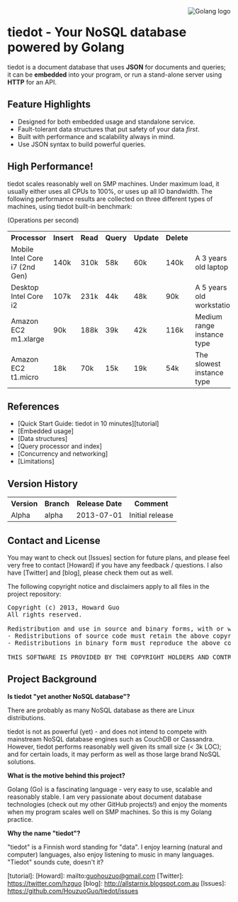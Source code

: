 <img src="http://golang.org/doc/gopher/frontpage.png" alt="Golang logo" align="right"/>

tiedot - Your NoSQL database powered by Golang
=

tiedot is a document database that uses __JSON__ for documents and queries; it can be __embedded__ into your program, or run a stand-alone server using __HTTP__ for an API.

Feature Highlights
-
- Designed for both embedded usage and standalone service.
- Fault-tolerant data structures that put safety of your data *first*.
- Built with performance and scalability always in mind.
- Use JSON syntax to build powerful queries.

High Performance!
-
tiedot scales reasonably well on SMP machines. Under maximum load, it usually either uses all CPUs to 100%, or uses up all IO bandwidth. The following performance results are collected on three different types of machines, using tiedot built-in benchmark:

(Operations per second)
<table>
<tr>
  <th>Processor</th>
  <th>Insert</th>
  <th>Read</th>
  <th>Query</th>
  <th>Update</th>
  <th>Delete</th>
  <th></th>
</tr>
<tr>
  <td>Mobile Intel Core i7 (2nd Gen)</td>
  <td>140k</td>
  <td>310k</td>
  <td>58k</td>
  <td>60k</td>
  <td>140k</td>
  <td>A 3 years old laptop</td>
</tr>
<tr>
  <td>Desktop Intel Core i2</td>
  <td>107k</td>
  <td>231k</td>
  <td>44k</td>
  <td>48k</td>
  <td>90k</td>
  <td>A 5 years old workstation</td>
</tr>
<tr>
  <td>Amazon EC2 m1.xlarge</td>
  <td>90k</td>
  <td>188k</td>
  <td>39k</td>
  <td>42k</td>
  <td>116k</td>
  <td>Medium range instance type</td>
</tr>
<tr>
  <td>Amazon EC2 t1.micro</td>
  <td>18k</td>
  <td>70k</td>
  <td>15k</td>
  <td>19k</td>
  <td>54k</td>
  <td>The slowest instance type</td>
</tr>
</table>

References
-
- [Quick Start Guide: tiedot in 10 minutes][tutorial]
- [Embedded usage]
- [Data structures]
- [Query processor and index]
- [Concurrency and networking]
- [Limitations]

Version History
-
<table>
<tr>
  <th>Version</th>
  <th>Branch</th>
  <th>Release Date</th>
  <th>Comment</th>
</tr>
<tr>
  <td>Alpha</td>
  <td>alpha</td>
  <td>2013-07-01</td>
  <td>Initial release</td>
</tr>
</table>

Contact and License
-

You may want to check out [Issues] section for future plans, and please feel very free to contact [Howard] if you have any feedback / questions. I also have [Twitter] and [blog], please check them out as well.

The following copyright notice and disclaimers apply to all files in the project repository:
<pre>
Copyright (c) 2013, Howard Guo
All rights reserved.

Redistribution and use in source and binary forms, with or without modification, are permitted provided that the following conditions are met:
- Redistributions of source code must retain the above copyright notice, this list of conditions and the following disclaimer.
- Redistributions in binary form must reproduce the above copyright notice, this list of conditions and the following disclaimer in the documentation and/or other materials provided with the distribution.

THIS SOFTWARE IS PROVIDED BY THE COPYRIGHT HOLDERS AND CONTRIBUTORS "AS IS" AND ANY EXPRESS OR IMPLIED WARRANTIES, INCLUDING, BUT NOT LIMITED TO, THE IMPLIED WARRANTIES OF MERCHANTABILITY AND FITNESS FOR A PARTICULAR PURPOSE ARE DISCLAIMED. IN NO EVENT SHALL THE COPYRIGHT HOLDER OR CONTRIBUTORS BE LIABLE FOR ANY DIRECT, INDIRECT, INCIDENTAL, SPECIAL, EXEMPLARY, OR CONSEQUENTIAL DAMAGES (INCLUDING, BUT NOT LIMITED TO, PROCUREMENT OF SUBSTITUTE GOODS OR SERVICES; LOSS OF USE, DATA, OR PROFITS; OR BUSINESS INTERRUPTION) HOWEVER CAUSED AND ON ANY THEORY OF LIABILITY, WHETHER IN CONTRACT, STRICT LIABILITY, OR TORT (INCLUDING NEGLIGENCE OR OTHERWISE) ARISING IN ANY WAY OUT OF THE USE OF THIS SOFTWARE, EVEN IF ADVISED OF THE POSSIBILITY OF SUCH DAMAGE.
</pre>


Project Background
-
__Is tiedot "yet another NoSQL database"?__

There are probably as many NoSQL database as there are Linux distributions.

tiedot is not as powerful (yet) - and does not intend to compete with mainstream NoSQL database engines such as CouchDB or Cassandra. However, tiedot performs reasonably well given its small size (< 3k LOC); and for certain loads, it may perform as well as those large brand NoSQL solutions.

__What is the motive behind this project?__

Golang (Go) is a fascinating language - very easy to use, scalable and reasonably stable. I am very passionate about document database technologies (check out my other GitHub projects!) and enjoy the moments when my program scales well on SMP machines. So this is my Golang practice.

__Why the name "tiedot"?__

"tiedot" is a Finnish word standing for "data". I enjoy learning (natural and computer) languages, also enjoy listening to music in many languages. "Tiedot" sounds cute, doesn't it?

[tutorial]:
[Howard]: mailto:guohouzuo@gmail.com
[Twitter]: https://twitter.com/hzguo
[blog]: http://allstarnix.blogspot.com.au
[Issues]: https://github.com/HouzuoGuo/tiedot/issues
